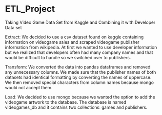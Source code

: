 # ETL_Project
Taking Video Game Data Set from Kaggle and Combining it with Developer Data set

Extract:
  We decided to use a csv dataset found on kaggle containing information on videogame sales and scraped videogame publisher information from wikipedia. At first we wanted to use developer information but we realized that developers often had many company names and that would be difficult to handle so we switched over to publishers.
  
Transform:
  We converted the data into pandas dataframes and removed any unnecessary columns. We made sure that the publisher names of both datasets had identical formatting by converting the names of uppercase. We then removed special characters from column names because mongo would not accept them.
  
Load:
  We decided to use mongo because we wanted the option to add the videogame artwork to the database. The database is named videogames_db and it contains two collections: games and publishers.
